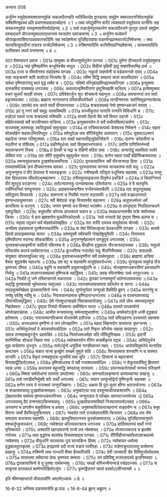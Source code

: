 अध्यायः 008

अर्जुनेन वसुदेवसमाश्वासनपूर्वकं सकलपौरान्प्रति नातिचिरादेव द्वारकायाः समुद्रेण समाप्लावननिवेदनपूर्वकं सर्वेषामिन्द्रप्रस्थं प्रति प्रयाणसन्नाहसञ्चोदना ॥ 1 ॥ तथा परेद्युर्योगेन शरीरं त्यक्तवतो वसुदेवस्य पत्नीभिः सह संस्करणपूर्वकं रामकृष्णशरीरयोर्दाहनम् ॥ 2 ॥ ततो वज्रार्जुनपुरस्कारेण सकलपौरजने पुरःपुरः प्रयाते समुद्रेण पश्चाद्भागे पौरजनमुक्ततत्तद्भागस्य स्वजलेन समाक्रमणम् ॥ 3 ॥ अर्जुनेन मध्येमार्गं चोरापहृतावशिष्टयादवकलत्रादिभिः सह स्वदेशमेत्य युधिष्ठिराज्ञया वज्रस्येन्द्रप्रस्थराज्येऽभिषेचनम् । तथा सात्यकिसुतादीनां तत्रतत्र राज्येऽभिषेचनम् ॥ 3 ॥ रुक्मिण्यादिभिः काभिश्चिदग्निप्रवेशनम् । सत्यभामादिभिः काभिश्चन तपसे वनगमनम् ॥ 4 ॥

001	वैशम्पायन उवाच ।
001a	एवमुक्तः स बीभत्सुर्मातुलेन परन्तप ।
001c	दुर्मना दीनवदनो वसुदेवमुवाच ह ॥
002a	नाहं वृष्णिप्रवीरेण बन्धुभिश्चैव मातुल ।
002c	विहीनां पृथिवीं द्रष्टुं शक्तश्चिरमिह प्रभो ॥
003a	राजा च भीमसेनश्च सहदेवश्च पाण्डवः ।
003c	नकुलो याज्ञसेनी च षडेकमनसो वयम् ॥
004a	राज्ञः सङ्क्रमणे चापि कामोऽयं नित्यमेव हि ।
004c	तमिमं विद्धि सम्प्राप्तं कालं कालविदांवर ॥
005a	सर्वथा वृष्णिदारांस्तु बालं वृद्धं तथैव च ।
005c	नयिष्ये परिगृह्याहमिन्द्रप्रस्थमरिन्दम ॥
006a	इत्युक्त्वा दारुकमिदं वाक्यमाह धनञ्जयः ।
006c	अमात्यान्वृष्णिवीराणां द्रष्टुमिच्छामि माचिरम् ॥
007a	इत्येवमुक्त्वा वचनं सुधर्मां यादवीं सभाम् ।
007c	प्रविवेशार्जुनः शूरः शोचमानो महाभुजः ॥
008a	तमासनगतं तत्र सर्वाः प्रकृतयस्तथा ।
008c	ब्राह्मणा नागरास्तत्र परिवार्योपतस्थिरे ॥
009a	तान्दीनमनसः सर्वान्विमूढान्गतचेतसः ।
009c	उवाचेदं वचः काले पार्थो दीनतरस्तथा ॥
010a	शक्रप्रस्थमहं नेष्ये वृष्ण्यन्धकजनं स्वयम् ।
010c	इदं तु नगरं सर्वं समुद्रः प्लावयिष्यति ॥
011a	सज्जीकुरुत यानानि रत्नानि विविधानि च ।
011c	वज्रोऽयं भवतां राजा शक्रप्रस्थे भविष्यति ॥
012a	सप्तमे दिवसे चैव रवौ विमल उद्गते ।
012c	बहिर्वत्स्यामहे सर्वे सज्जीभावत माचिरम् ॥
013a	इत्युक्तास्तेन ते सर्वे पार्थेनाक्लिष्टकर्मणा ।
013c	सज्जमाशु ततश्चक्रुः स्वसिद्ध्यर्थं समुत्सुकाः ॥
014a	तां रात्रिमवसत्पार्थः केशवस्य निवेशने ।
014c	महता शोकमोहेन सहसाऽभिपरिप्लुतः ॥
015a	श्वोभूतेऽथ ततः शौरिर्वसुदेवः प्रतापवान् ।
015c	युक्त्वाऽऽत्मानं महातेजा जगाम गतिमुत्तमाम् ॥
016a	ततः शब्दो महानासीद्वसुदेवनिवेशने ।
016c	दारुणः क्रोशतीनां च रुदतीनां च योषिताम् ॥
017a	प्रकीर्णमूर्धजाः सर्वा विमुक्ताभरणस्रजः ।
017c	उरांसि पाणिभिर्घ्नन्त्यो व्यलपन्करुणं स्त्रियः ।
018a	तं देवकी च भद्रा च रोहिणी मदिरा तथा ।
018c	अन्वारोढुं व्यवसिता भर्तारं योषितां वराः ॥
019a	ततः शौरिं नृयुक्तेन बहुमूल्येन भारत ।
019c	यानेन महता पार्थो बहिर्निष्क्रामयत्तदा ॥
020a	तमन्वयुस्तत्रतत्र दुःखशोकसमन्विताः ।
020c	द्वारकावासिनः सर्वे पौरजानपदा हिताः ॥
021a	तस्याश्वमेधिकं छत्रं दीप्यमानाश्च पावकाः ।
021c	पुरस्तात्तस्य यानस्य याजकाश्च ततो ययुः ॥
022a	अनुजग्मुश्च तं वीरं देव्यस्ता वै स्वलङ्कृताः ॥
022c	स्त्रीसहस्रैः परिवृता वधूभिश्च सहस्रशः ॥
023a	यस्तु देशः प्रियस्तस्य जीवतोऽभून्महात्मनः ।
023c	तत्रैनमुपसङ्कल्प्य पितृमेधं प्रचक्रिरे ॥
024a	तं चिताग्निगतं वीरं शूरपुत्रं वराङ्गनाः ।
024c	ततोऽन्वारुरुहुः पत्न्यश्चतस्रः पतिलोकगाः ॥
025a	तं वै चतसृभिः स्त्रीभिरन्वितं पाण्डुनन्दनः ।
025c	अदाहयच्चन्दनैश्च गन्धैरुच्चावचैरपि ॥
026a	ततः प्रादुरभूच्छब्दः समिद्धस्य विभावसोः ।
026c	सामगानां च निर्घोषो नराणां रुदतामपि ॥
027a	ततो वज्रप्रधानास्ते वृष्ण्यन्धककुमारकाः ।
027c	सर्वे चैवोदकं चक्रुः स्त्रियश्चैव महात्मनः ।
028a	अलुप्तधर्मस्तं धर्मं कारयित्वा स फल्गुनः ।
028c	जगाम वृष्णयो यत्र विनष्टा भरतर्षभ ॥
029a	स तान्दृष्ट्वा निपतितान्कदने भृशदुःखितः ।
029c	बभूवातीव कौरव्यः प्राप्तकालं चकार ह ॥
030a	यथाप्रधानतश्चैव चक्रे सर्वास्तथा क्रियाः ।
030c	ये हता ब्रह्मशापेन मुसलैरेरकोद्भवैः ॥
031a	`ततो भगवतो देहं दृष्ट्वा शिष्यः प्रलप्य च ।
031c	स्मृत्वा तद्वचनं सर्वं मोहशोकोपबृंहितः ॥'
032a	ततः शरीरे रामस्य वासुदेवस्य चोभयोः ।
032c	अन्वीक्ष्य दाहयामास पुरुषैराप्तकारिभिः ॥
033a	स तेषां विधिवत्कृत्वा प्रेतकार्याणि पाण्डवः ।
033c	सप्तमे दिवसे प्रायाद्रथमारुह्य सत्वरः ॥
034a	अश्वयुक्तै रथैश्चापि गोखरोष्ट्रयुतैरपि ।
034c	स्त्रियस्ता वृष्णिवीराणां रुदन्त्यः शोककर्शिताः ॥
035a	अनुजग्मुर्महात्मानं पाण्डुपुत्रं धनञ्जयम् ।
035c	भृत्याश्चान्धकवृष्णीनां सादिनो रथिनश्च ये ॥
036a	वीरहीना वृद्धबालाः पौरजानपदास्तथा ।
036c	ययुस्ते परिवार्याथ कलत्रं पार्थशासनात् ॥
037a	कुञ्जरैश्च गजारोहा ययुः शैलनिभैस्तथा ।
037c	सपादरक्षैः संयुक्ताः सोत्तरायुधिका ययुः ॥
038a	पुत्राश्चान्धकवृष्णीनां सर्वे पार्थमनुव्रताः ।
038c	ब्राह्मणाः क्षत्रिया वैश्याः शूद्राश्चैव महाधनाः ॥
039a	दश षट् च सहस्राणि वासुदेवावरोधनम् ।
039c	पुरस्कृत्य ययुर्वज्रं पौत्रं कृष्णस्य धीमतः ॥
040a	बहूनि च सहस्राणि प्रयुतान्यर्बुदानि च ।
040c	भोजवृष्ण्यन्धकस्त्रीणां हतनाथानि निर्ययुः ॥
041a	तत्सागरसमप्रख्यं वृष्णिचक्रं महर्द्धिमत् ।
041c	उवाह रथिनांश्रेष्ठः पार्थः परपुरञ्जयः ॥
042a	निर्याते तु जने तस्मिन्सागरो मकरालयः ।
042c	द्वारकां रत्नसम्पूर्णां जलेनाप्लावयत्तदा ॥
043a	यद्यद्धि पुरुषव्याघ्रो भूमेस्तस्या व्यमुञ्चत ।
043c	तत्तत्सम्प्लावयामास सलिलेन स सागरः ॥
044a	तदद्भुतमभिप्रेक्ष्य द्वारकावासिनो जनाः ।
044c	तूर्णात्तूर्णतरं जग्मुरहो दैवमिति ब्रुवन् ॥
045a	काननेषु च रम्येषु पर्वतेषु नदीषु च ।
045c	निवसन्नानयामास वृष्णिदारान्धनञ्जयः ॥
046a	स पञ्चनदमासाद्य धीमानतिसमृद्धिमत् ।
046c	देशे गोपशुधान्याढ्ये निवासमकरोत्प्रभुः ॥
047a	ततो लोभः समभवद्दस्यूनां निहतेश्वराः ।
047c	दृष्ट्वा स्त्रियो नीयमानाः पार्थेनैकेन भारत ॥
048a	ततस्ते पापकर्माणो लोभोपहतचेतसः ।
048c	आभीरा मन्त्रयामासुः समेत्याशुभदर्शनाः ॥
049a	अयमेकोऽर्जुनो धन्वी वृद्धबालं हतेश्वरम् ।
049c	नयत्यस्मानतिक्रम्य योधाश्चेमे हतौजसः ॥
050a	ततो यष्टिप्रहरणा दस्यवस्ते सहस्रशः ।
050c	अभ्यधावन्त वृष्णीनां तं जनं लोप्त्रहारिणः ॥
051a	महता सिंहनादेन त्रासयन्तः पृथग्जनम् ।
051c	अभिपेतुर्धनार्थं ते कालपर्यायचोदिताः ॥
052a	ततो निवृत्तः कौन्तेयः सहसा सपदानुगः ।
052c	उवाच तान्महाबाहुरर्जुनः प्रहसन्निव ॥
053a	निवर्तध्वमधर्मज्ञा यदि जीवितुमिच्छथ ।
053c	इदानीं शरनिर्भिन्नाः शोचध्वं निहता मया ॥
054a	तथोक्तास्तेन वीरेण कदर्थीकृत्य तद्वचः ।
054c	अभिपेतुर्जनं मूढा वार्यमाणाः पुनःपुनः ॥
055a	ततोऽर्जुनो धनुर्दिव्यं गाण्डीवमजरं महत् ।
055c	आरोपयितुमारेभे यत्नादिव कथञ्चन ॥
056a	चकार सज्यं कृच्छ्रेण सम्भ्रमे तुमुले सति ।
056c	चिन्तयामास शस्त्राणि न च सस्मार तान्यपि ॥
057a	वैकृतं तन्महद्दृष्ट्वा भुजवीर्यं तथा युधि ।
057c	दिव्यानां च महास्त्राणां विनाशाद्व्रीडितोऽभवत् ॥
058a	वृष्णियोधाश्च ते सर्वे गजाश्वरथयोधिनः ।
058c	न शेकुरावर्तयितुं ह्रियमाणं स्वकं धनम् ॥
059a	कलत्रस्य बहुत्वाद्धि सम्पतत्सु ततस्ततः ।
059c	प्रयत्नमकरोत्पार्थो जनस्य परिरक्षणे ॥
060a	मिषतां सर्वयोधानां ततस्ताः प्रमदोत्तमाः ।
060c	समन्ततोऽवकृष्यन्त कामाच्चान्याः प्रवव्रजुः ॥
061a	ततो गाण्डीवनिर्मुक्तैः शरैः पार्थो धनञ्जयः ।
061c	जघान दस्यून्सोद्वेगो वृष्णिभृत्यैः सहस्रशः ॥
062a	क्षणेन तस्य ते राजन्क्षयं जग्मुरजिह्मगाः ।
062c	अक्षया हि पुरा भूत्वा क्षीणाः क्षतजभोजनाः ॥
063a	स शरक्षयमासाद्य दुःखशोकसमाहतः ।
063c	धनुष्कोट्या तदा दस्यूनवधीत्पाकशासनिः ॥
064a	[प्रेक्षतस्त्वेव पार्थस्य वृष्ण्यन्धकवरस्त्रियः ।
064c	जग्मुरादाय ते म्लेच्छाः समन्ताज्जनमेजय ॥]
065a	धनञ्जयस्तु दैवं तन्मनसाऽचिन्तयत्प्रभुः ।
065c	दुःखसोकसमाविष्टो निःश्वासपरमोऽभवत् ॥
066a	अस्त्राणां च प्रणाशेन बाहुवीर्यस्य च क्षयात् ।
066c	धनुषश्चाविधेयत्वाच्छराणां सङ्क्षयेण च ॥
067a	बभूव विमनाः पार्थो दैवमित्युनुचिन्तयन् ।
067c	न्यवर्तत ततो राजन्नेदमस्तीति चिन्तयन् ॥
068a	ततः शेषं समादाय कलत्रस्य महामतिः ।
068c	हृतभूयिष्ठरत्नस्य कुरुक्षेत्रमवातरत् ॥
069a	युधिष्ठिरस्यानुमते वंशकर्तॄन्कुमारकान् ।
069c	न्यवेशयत कौरव्यस्तत्रतत्र धनञ्जयः ॥
070a	हार्दिक्यतनयं पार्थो नगरे मृत्तिकावते ।
070c	अश्वपतिं खाण्डवारण्ये राज्ये तत्र न्येवशयत् ।
070e	भोजराजकलत्रं च हृतशेषं नरोत्तमः ॥
071a	तथा वृद्धांश्च बालांश्च स्त्रियश्चादाय पाण्डवः ।
071c	वीरैर्विहीनान्सर्वांस्ताञ्शक्रप्रस्थे न्यवेशयत् ॥
072a	यौयुधानिं सरस्वत्याः पुत्रं सात्यकिनः प्रियम् ।
072c	न्यवेशयत धर्मात्मा वृद्धबालपुरस्कृतम् ॥
073a	इन्द्रप्रस्थे ददौ राज्यं वज्राय परवीरहा ।
073c	वज्रेणाक्रूरदारास्तु वार्यमाणाः प्रवव्रजुः ॥
074a	रुक्मिणी त्वथ गान्धारी शैब्या हैमवतीत्यपि ।
074c	देवी जाम्बवती चैव विविशुर्जातवेदसम् ॥
075a	सत्यभामा तथैवान्या देव्यः कृष्णस्य सम्मताः ।
075c	वनं प्रविविशू राजंस्तापस्ये कृतनिश्चयाः ॥
076a	द्वारकावासिनो ये तु पुरुषाः पार्थमभ्ययुः ।
076c	यथार्हं संविभज्यैनान्वज्रे पर्यददज्जयः ॥
077a	स तत्कृत्वा प्राप्तकालं बाष्णेणापिहितोऽर्जुनः ।
077c	कृष्णद्वैपायनं व्यासं ददर्शाऽऽसीनमाश्रमे ॥ ॥

इति श्रीमन्महाभारते मौसलपर्वणि अष्टमोऽध्यायः ॥ 8 ॥

16-8-32 अन्विष्य दाहयामासेति झ.पाठः ॥ 16-8-44 ब्रुवन् अब्रुवन् ॥ 
